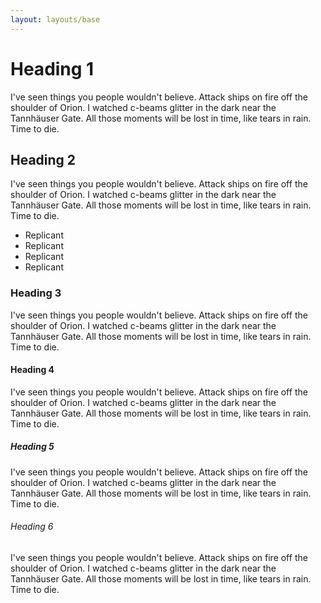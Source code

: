 ```yaml
---
layout: layouts/base
---
```

# Heading 1
I've seen things you people wouldn't believe. Attack ships on fire off the shoulder of Orion. I watched c-beams glitter in the dark near the Tannhäuser Gate. All those moments will be lost in time, like tears in rain. Time to die.

## Heading 2
I've seen things you people wouldn't believe. Attack ships on fire off the shoulder of Orion. I watched c-beams glitter in the dark near the Tannhäuser Gate. All those moments will be lost in time, like tears in rain. Time to die.

* Replicant
* Replicant
* Replicant
* Replicant

### Heading 3
I've seen things you people wouldn't believe. Attack ships on fire off the shoulder of Orion. I watched c-beams glitter in the dark near the Tannhäuser Gate. All those moments will be lost in time, like tears in rain. Time to die.

#### Heading 4
I've seen things you people wouldn't believe. Attack ships on fire off the shoulder of Orion. I watched c-beams glitter in the dark near the Tannhäuser Gate. All those moments will be lost in time, like tears in rain. Time to die.

##### Heading 5
I've seen things you people wouldn't believe. Attack ships on fire off the shoulder of Orion. I watched c-beams glitter in the dark near the Tannhäuser Gate. All those moments will be lost in time, like tears in rain. Time to die.

###### Heading 6
I've seen things you people wouldn't believe. Attack ships on fire off the shoulder of Orion. I watched c-beams glitter in the dark near the Tannhäuser Gate. All those moments will be lost in time, like tears in rain. Time to die.
